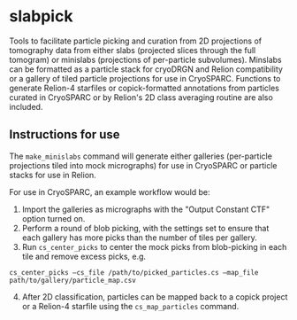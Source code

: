 # slabpick
Tools to facilitate particle picking and curation from 2D projections of tomography data
from either slabs (projected slices through the full tomogram) or minislabs (projections
of per-particle subvolumes). Minslabs can be formatted as a particle stack for cryoDRGN
and Relion compatibility or a gallery of tiled particle projections for use in CryoSPARC.
Functions to generate Relion-4 starfiles or copick-formatted annotations from particles
curated in CryoSPARC or by Relion's 2D class averaging routine are also included.

## Instructions for use

The `make_minislabs` command will generate either galleries (per-particle projections tiled
into mock micrographs) for use in CryoSPARC or particle stacks for use in Relion.

For use in CryoSPARC, an example workflow would be:
1. Import the galleries as micrographs with the "Output Constant CTF" option turned on.
2. Perform a round of blob picking, with the settings set to ensure that each gallery has
more picks than the number of tiles per gallery.
3. Run `cs_center_picks` to center the mock picks from blob-picking in each tile and remove
excess picks, e.g.
```
cs_center_picks —cs_file /path/to/picked_particles.cs —map_file path/to/gallery/particle_map.csv
```
4. After 2D classification, particles can be mapped back to a copick project or a Relion-4 starfile
using the `cs_map_particles` command.
